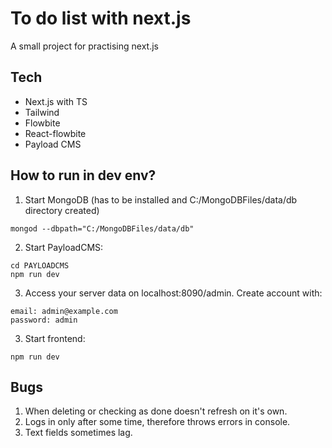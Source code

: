 # To do list with next.js

A small project for practising next.js

## Tech

- Next.js with TS
- Tailwind
- Flowbite
- React-flowbite
- Payload CMS

## How to run in dev env?

1. Start MongoDB (has to be installed and C:/MongoDBFiles/data/db directory created)

```
mongod --dbpath="C:/MongoDBFiles/data/db"
```

2. Start PayloadCMS:

```
cd PAYLOADCMS
npm run dev
```

3. Access your server data on localhost:8090/admin. Create account with:

```
email: admin@example.com
password: admin
```

3. Start frontend:

```
npm run dev
```

## Bugs

1. When deleting or checking as done doesn't refresh on it's own.
2. Logs in only after some time, therefore throws errors in console.
3. Text fields sometimes lag.
